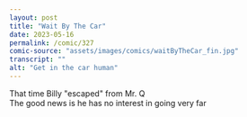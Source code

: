 ```yaml
---
layout: post
title: "Wait By The Car"
date: 2023-05-16
permalink: /comic/327
comic-source: "assets/images/comics/waitByTheCar_fin.jpg"
transcript: ""
alt: "Get in the car human"
---
```

That time Billy "escaped" from Mr. Q
<br> The good news is he has no interest in going very far
